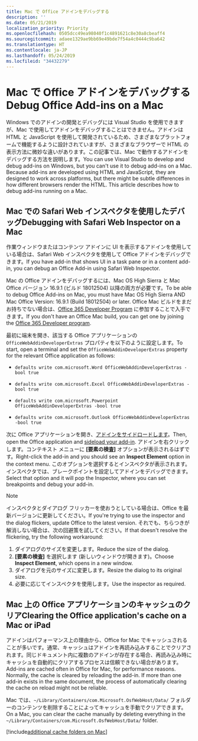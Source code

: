 ```yaml
---
title: Mac で Office アドインをデバッグする
description: ''
ms.date: 05/21/2019
localization_priority: Priority
ms.openlocfilehash: 0505dcc49ea98040f1c4891621c8e30a8cbeaff4
ms.sourcegitcommit: adaee1329ae9bb69e49bde7f54a4c0444c9ba642
ms.translationtype: HT
ms.contentlocale: ja-JP
ms.lasthandoff: 05/24/2019
ms.locfileid: "34432279"
---
```

# <a name="debug-office-add-ins-on-a-mac"></a><span data-ttu-id="fcb2f-102">Mac で Office アドインをデバッグする</span><span class="sxs-lookup"><span data-stu-id="fcb2f-102">Debug Office Add-ins on a Mac</span></span>

<span data-ttu-id="fcb2f-p101">Windows でのアドインの開発とデバッグには Visual Studio を使用できますが、Mac で使用してアドインをデバッグすることはできません。アドインは HTML と JavaScript を使用して開発されているため、さまざまなプラットフォームで機能するように設計されていますが、さまざまなブラウザーで HTML の表示方法に微妙な違いがあります。この記事では、Mac で動作するアドインをデバッグする方法を説明します。</span><span class="sxs-lookup"><span data-stu-id="fcb2f-p101">You can use Visual Studio to develop and debug add-ins on Windows, but you can't use it to debug add-ins on a Mac. Because add-ins are developed using HTML and JavaScript, they are designed to work across platforms, but there might be subtle differences in how different browsers render the HTML. This article describes how to debug add-ins running on a Mac.</span></span>

## <a name="debugging-with-safari-web-inspector-on-a-mac"></a><span data-ttu-id="fcb2f-106">Mac での Safari Web インスペクタを使用したデバッグ</span><span class="sxs-lookup"><span data-stu-id="fcb2f-106">Debugging with Safari Web Inspector on a Mac</span></span>

<span data-ttu-id="fcb2f-107">作業ウィンドウまたはコンテンツ アドインに UI を表示するアドインを使用している場合は、Safari Web インスペクタを使用して Office アドインをデバッグできます。</span><span class="sxs-lookup"><span data-stu-id="fcb2f-107">If you have add-in that shows UI in a task pane or in a content add-in, you can debug an Office Add-in using Safari Web Inspector.</span></span>

<span data-ttu-id="fcb2f-108">Mac の Office アドインをデバッグするには、Mac OS High Sierra と Mac Office バージョン 16.9.1 (ビルド 18012504) 以降の両方が必要です。</span><span class="sxs-lookup"><span data-stu-id="fcb2f-108">To be able to debug Office Add-ins on Mac, you must have Mac OS High Sierra AND Mac Office Version: 16.9.1 (Build 18012504) or later.</span></span> <span data-ttu-id="fcb2f-109">Office Mac ビルドをまだお持ちでない場合は、[Office 365 Developer Program](https://aka.ms/o365devprogram) に参加することで入手できます。</span><span class="sxs-lookup"><span data-stu-id="fcb2f-109">If you don't have an Office Mac build, you can get one by joining the [Office 365 Developer program](https://aka.ms/o365devprogram).</span></span>

<span data-ttu-id="fcb2f-110">最初に端末を開き、該当する Office アプリケーションの `OfficeWebAddinDeveloperExtras` プロパティを以下のように設定します。</span><span class="sxs-lookup"><span data-stu-id="fcb2f-110">To start, open a terminal and set the `OfficeWebAddinDeveloperExtras` property for the relevant Office application as follows:</span></span>

- `defaults write com.microsoft.Word OfficeWebAddinDeveloperExtras -bool true`

- `defaults write com.microsoft.Excel OfficeWebAddinDeveloperExtras -bool true`

- `defaults write com.microsoft.Powerpoint OfficeWebAddinDeveloperExtras -bool true`

- `defaults write com.microsoft.Outlook OfficeWebAddinDeveloperExtras -bool true`

<span data-ttu-id="fcb2f-111">次に Office アプリケーションを開き、[アドインをサイドロードします](sideload-an-office-add-in-on-ipad-and-mac.md)。</span><span class="sxs-lookup"><span data-stu-id="fcb2f-111">Then, open the Office application and [sideload your add-in](sideload-an-office-add-in-on-ipad-and-mac.md).</span></span> <span data-ttu-id="fcb2f-112">アドインを右クリックします。コンテキスト メニューに **[要素の検査]** オプションが表示されるはずです。</span><span class="sxs-lookup"><span data-stu-id="fcb2f-112">Right-click the add-in and you should see an **Inspect Element** option in the context menu.</span></span> <span data-ttu-id="fcb2f-113">このオプションを選択するとインスペクタが表示されます。インスペクタでは、ブレークポイントを設定してアドインをデバッグできます。</span><span class="sxs-lookup"><span data-stu-id="fcb2f-113">Select that option and it will pop the Inspector, where you can set breakpoints and debug your add-in.</span></span>

> [!NOTE]
> <span data-ttu-id="fcb2f-114">インスペクタとダイアログ フリッカーを使おうとしている場合は、Office を最新バージョンに更新してください。</span><span class="sxs-lookup"><span data-stu-id="fcb2f-114">If you're trying to use the inspector and the dialog flickers, update Office to the latest version.</span></span> <span data-ttu-id="fcb2f-115">それでも、ちらつきが解消しない場合は、次の回避策を試してください。</span><span class="sxs-lookup"><span data-stu-id="fcb2f-115">If that doesn't resolve the flickering, try the following workaround:</span></span>
> 1. <span data-ttu-id="fcb2f-116">ダイアログのサイズを変更します。</span><span class="sxs-lookup"><span data-stu-id="fcb2f-116">Reduce the size of the dialog.</span></span>
> 2. <span data-ttu-id="fcb2f-117">**[要素の検査]** を選択します (新しいウィンドウが開きます)。</span><span class="sxs-lookup"><span data-stu-id="fcb2f-117">Choose **Inspect Element**, which opens in a new window.</span></span>
> 3. <span data-ttu-id="fcb2f-118">ダイアログを元のサイズに変更します。</span><span class="sxs-lookup"><span data-stu-id="fcb2f-118">Resize the dialog to its original size.</span></span>
> 4. <span data-ttu-id="fcb2f-119">必要に応じてインスペクタを使用します。</span><span class="sxs-lookup"><span data-stu-id="fcb2f-119">Use the inspector as required.</span></span>

## <a name="clearing-the-office-applications-cache-on-a-mac"></a><span data-ttu-id="fcb2f-120">Mac 上の Office アプリケーションのキャッシュのクリア</span><span class="sxs-lookup"><span data-stu-id="fcb2f-120">Clearing the Office application's cache on a Mac or iPad</span></span>

<span data-ttu-id="fcb2f-p105">アドインはパフォーマンス上の理由から、Office for Mac でキャッシュされることが多いです。通常、キャッシュはアドインを再読み込みすることでクリアされます。同じドキュメント内に複数のアドインが存在する場合、再読み込み時にキャッシュを自動的にクリアするプロセスは信頼できない場合があります。</span><span class="sxs-lookup"><span data-stu-id="fcb2f-p105">Add-ins are cached often in Office for Mac, for performance reasons. Normally, the cache is cleared by reloading the add-in. If  more than one add-in exists in the same document, the process of automatically clearing the cache on reload might not be reliable.</span></span>

<span data-ttu-id="fcb2f-124">Mac では、`~/Library/Containers/com.Microsoft.OsfWebHost/Data/` フォルダーのコンテンツを削除することによってキャッシュを手動でクリアできます。</span><span class="sxs-lookup"><span data-stu-id="fcb2f-124">On a Mac, you can clear the cache manually by deleting everything in the `~/Library/Containers/com.Microsoft.OsfWebHost/Data/` folder.</span></span> 

[!include[additional cache folders on Mac](../includes/mac-cache-folders.md)]

